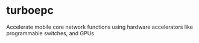 # turboepc
Accelerate mobile core network functions using hardware accelerators like programmable switches, and GPUs
